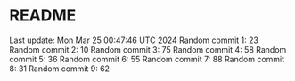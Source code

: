 # README

Last update: Mon Mar 25 00:47:46 UTC 2024
Random commit 1: 23
Random commit 2: 10
Random commit 3: 75
Random commit 4: 58
Random commit 5: 36
Random commit 6: 55
Random commit 7: 88
Random commit 8: 31
Random commit 9: 62
